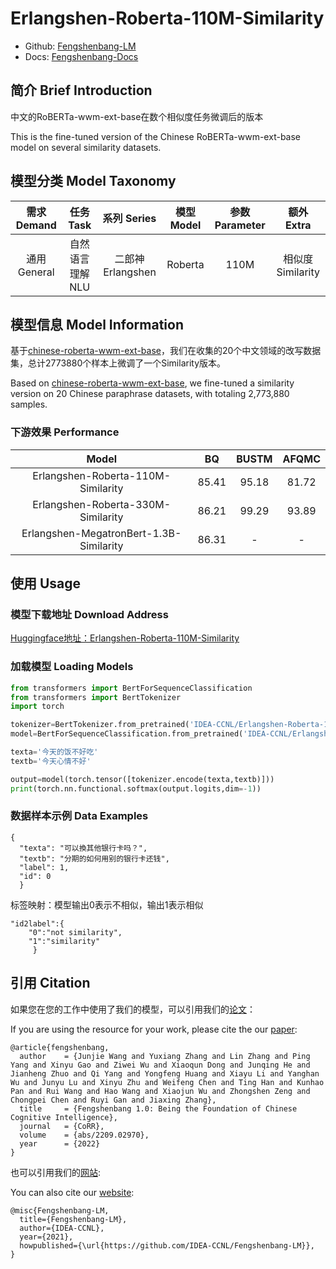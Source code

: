 # Erlangshen-Roberta-110M-Similarity

- Github: [Fengshenbang-LM](https://github.com/IDEA-CCNL/Fengshenbang-LM)
- Docs: [Fengshenbang-Docs](https://fengshenbang-doc.readthedocs.io/)

## 简介 Brief Introduction

中文的RoBERTa-wwm-ext-base在数个相似度任务微调后的版本

This is the fine-tuned version of the Chinese RoBERTa-wwm-ext-base model on several similarity datasets.

## 模型分类 Model Taxonomy

|  需求 Demand  | 任务 Task       | 系列 Series      | 模型 Model    | 参数 Parameter | 额外 Extra |
|  :----:  | :----:  | :----:  | :----:  | :----:  | :----:  |
| 通用 General  | 自然语言理解 NLU | 二郎神 Erlangshen | Roberta |      110M      |    相似度 Similarity     |

## 模型信息 Model Information

基于[chinese-roberta-wwm-ext-base](https://huggingface.co/hfl/chinese-roberta-wwm-ext-base)，我们在收集的20个中文领域的改写数据集，总计2773880个样本上微调了一个Similarity版本。

Based on [chinese-roberta-wwm-ext-base](https://huggingface.co/hfl/chinese-roberta-wwm-ext-base), we fine-tuned a similarity version on 20 Chinese paraphrase datasets, with totaling 2,773,880 samples.

### 下游效果 Performance

|    Model   | BQ    |  BUSTM  | AFQMC    |
| :--------:    | :-----:  | :----:  | :-----:   | 
| Erlangshen-Roberta-110M-Similarity | 85.41     |   95.18    | 81.72     |
| Erlangshen-Roberta-330M-Similarity | 86.21      |   99.29    | 93.89      |  
| Erlangshen-MegatronBert-1.3B-Similarity | 86.31      |   -    | -      |   

## 使用 Usage

### 模型下载地址 Download Address

[Huggingface地址：Erlangshen-Roberta-110M-Similarity](https://huggingface.co/IDEA-CCNL/Erlangshen-Roberta-110M-Similarity)

### 加载模型 Loading Models

``` python
from transformers import BertForSequenceClassification
from transformers import BertTokenizer
import torch

tokenizer=BertTokenizer.from_pretrained('IDEA-CCNL/Erlangshen-Roberta-110M-Similarity')
model=BertForSequenceClassification.from_pretrained('IDEA-CCNL/Erlangshen-Roberta-110M-Similarity')

texta='今天的饭不好吃'
textb='今天心情不好'

output=model(torch.tensor([tokenizer.encode(texta,textb)]))
print(torch.nn.functional.softmax(output.logits,dim=-1))
```

### 数据样本示例 Data Examples

```
{
  "texta": "可以換其他银行卡吗？", 
  "textb": "分期的如何用别的银行卡还钱", 
  "label": 1, 
  "id": 0
  }
```

标签映射：模型输出0表示不相似，输出1表示相似

```
"id2label":{
    "0":"not similarity",
    "1":"similarity"
     }
```

## 引用 Citation

如果您在您的工作中使用了我们的模型，可以引用我们的[论文](https://arxiv.org/abs/2209.02970)：

If you are using the resource for your work, please cite the our [paper](https://arxiv.org/abs/2209.02970):

```text
@article{fengshenbang,
  author    = {Junjie Wang and Yuxiang Zhang and Lin Zhang and Ping Yang and Xinyu Gao and Ziwei Wu and Xiaoqun Dong and Junqing He and Jianheng Zhuo and Qi Yang and Yongfeng Huang and Xiayu Li and Yanghan Wu and Junyu Lu and Xinyu Zhu and Weifeng Chen and Ting Han and Kunhao Pan and Rui Wang and Hao Wang and Xiaojun Wu and Zhongshen Zeng and Chongpei Chen and Ruyi Gan and Jiaxing Zhang},
  title     = {Fengshenbang 1.0: Being the Foundation of Chinese Cognitive Intelligence},
  journal   = {CoRR},
  volume    = {abs/2209.02970},
  year      = {2022}
}
```

也可以引用我们的[网站](https://github.com/IDEA-CCNL/Fengshenbang-LM/):

You can also cite our [website](https://github.com/IDEA-CCNL/Fengshenbang-LM/):

```text
@misc{Fengshenbang-LM,
  title={Fengshenbang-LM},
  author={IDEA-CCNL},
  year={2021},
  howpublished={\url{https://github.com/IDEA-CCNL/Fengshenbang-LM}},
}
```